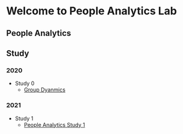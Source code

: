 # Welcome to People Analytics Lab

## People Analytics


## Study
### 2020
- Study 0
	- [Group Dyanmics](https://people-analytics.github.io/study0/)

### 2021
- Study 1
	- [People Analytics Study 1](https://people-analytics.github.io/study1/)